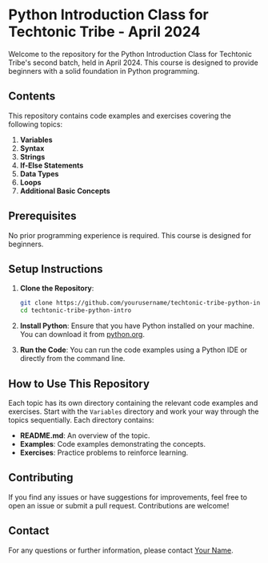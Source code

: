 

# Python Introduction Class for Techtonic Tribe - April 2024

Welcome to the repository for the Python Introduction Class for Techtonic Tribe's second batch, held in April 2024. This course is designed to provide beginners with a solid foundation in Python programming.

## Contents

This repository contains code examples and exercises covering the following topics:

1. **Variables**
2. **Syntax**
3. **Strings**
4. **If-Else Statements**
5. **Data Types**
6. **Loops**
7. **Additional Basic Concepts**

## Prerequisites

No prior programming experience is required. This course is designed for beginners.

## Setup Instructions

1. **Clone the Repository**:
   ```bash
   git clone https://github.com/yourusername/techtonic-tribe-python-intro.git
   cd techtonic-tribe-python-intro
   ```

2. **Install Python**: Ensure that you have Python installed on your machine. You can download it from [python.org](https://www.python.org/).

3. **Run the Code**: You can run the code examples using a Python IDE or directly from the command line.

## How to Use This Repository

Each topic has its own directory containing the relevant code examples and exercises. Start with the `Variables` directory and work your way through the topics sequentially. Each directory contains:

- **README.md**: An overview of the topic.
- **Examples**: Code examples demonstrating the concepts.
- **Exercises**: Practice problems to reinforce learning.

## Contributing

If you find any issues or have suggestions for improvements, feel free to open an issue or submit a pull request. Contributions are welcome!


## Contact

For any questions or further information, please contact [Your Name](mailto:dev.fitsumhelina@gmail.com).


